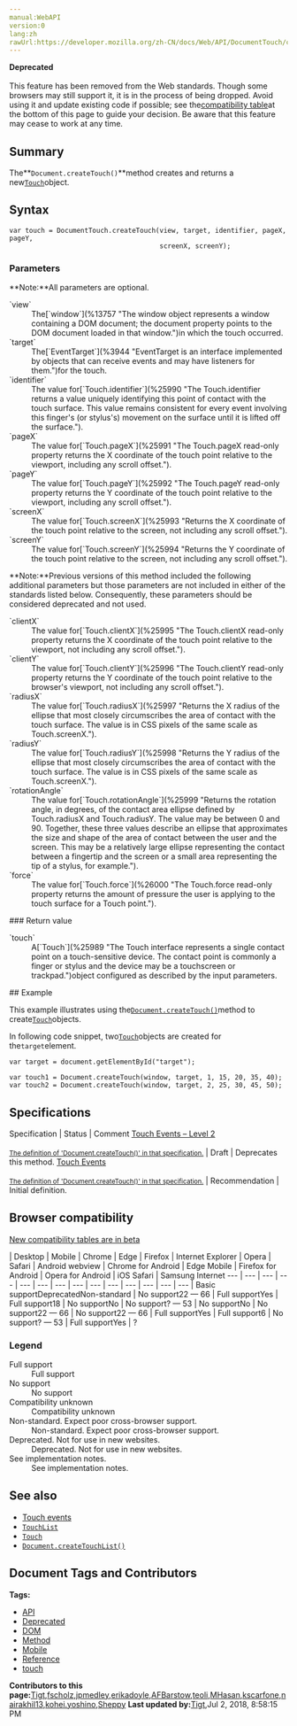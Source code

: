 ```yaml
---
manual:WebAPI
version:0
lang:zh
rawUrl:https://developer.mozilla.org/zh-CN/docs/Web/API/DocumentTouch/createTouch
---
```






**Deprecated**<br></br>This feature has been removed from the Web standards. Though some browsers may still support it, it is in the process of being dropped. Avoid using it and update existing code if possible; see the[compatibility table](%26346 "")at the bottom of this page to guide your decision. Be aware that this feature may cease to work at any time.



## Summary<a name="Summary"></a>


The**`Document.createTouch()`**method creates and returns a new[`Touch`](%25989 "The Touch interface represents a single contact point on a touch-sensitive device. The contact point is commonly a finger or stylus and the device may be a touchscreen or trackpad.")object.


## Syntax<a name="Syntax"></a>

```
var touch = DocumentTouch.createTouch(view, target, identifier, pageX, pageY,
                                      screenX, screenY);
```

### Parameters<a name="Parameters"></a>
**Note:**All parameters are optional.
<dl><dt id=''>`view`</dt><dd>The[`window`](%13757 "The window object represents a window containing a DOM document; the document property points to the DOM document loaded in that window.")in which the touch occurred.</dd><dt id=''>`target`</dt><dd>The[`EventTarget`](%3944 "EventTarget is an interface implemented by objects that can receive events and may have listeners for them.")for the touch.</dd><dt id=''>`identifier`</dt><dd>The value for[`Touch.identifier`](%25990 "The Touch.identifier returns a value uniquely identifying this point of contact with the touch surface. This value remains consistent for every event involving this finger's (or stylus's) movement on the surface until it is lifted off the surface.").</dd><dt id=''>`pageX`</dt><dd>The value for[`Touch.pageX`](%25991 "The Touch.pageX read-only property returns the X coordinate of the touch point relative to the viewport, including any scroll offset.").</dd><dt id=''>`pageY`</dt><dd>The value for[`Touch.pageY`](%25992 "The Touch.pageY read-only property returns the Y coordinate of the touch point relative to the viewport, including any scroll offset.").</dd><dt id=''>`screenX`</dt><dd>The value for[`Touch.screenX`](%25993 "Returns the X coordinate of the touch point relative to the screen, not including any scroll offset.").</dd><dt id=''>`screenY`</dt><dd>The value for[`Touch.screenY`](%25994 "Returns the Y coordinate of the touch point relative to the screen, not including any scroll offset.").</dd></dl>**Note:**Previous versions of this method included the following additional parameters but those parameters are not included in either of the standards listed below. Consequently, these parameters should be considered deprecated and not used.
<dl><dt id=''>`clientX`</dt><dd>The value for[`Touch.clientX`](%25995 "The Touch.clientX read-only property returns the X coordinate of the touch point relative to the viewport, not including any scroll offset.").</dd><dt id=''>`clientY`</dt><dd>The value for[`Touch.clientY`](%25996 "The Touch.clientY read-only property returns the Y coordinate of the touch point relative to the browser's viewport, not including any scroll offset.").</dd><dt id=''>`radiusX`</dt><dd>The value for[`Touch.radiusX`](%25997 "Returns the X radius of the ellipse that most closely circumscribes the area of contact with the touch surface. The value is in CSS pixels of the same scale as Touch.screenX.").</dd><dt id=''>`radiusY`</dt><dd>The value for[`Touch.radiusY`](%25998 "Returns the Y radius of the ellipse that most closely circumscribes the area of contact with the touch surface. The value is in CSS pixels of the same scale as Touch.screenX.").</dd><dt id=''>`rotationAngle`</dt><dd>The value for[`Touch.rotationAngle`](%25999 "Returns the rotation angle, in degrees, of the contact area ellipse defined by Touch.radiusX and Touch.radiusY. The value may be between 0 and 90. Together, these three values describe an ellipse that approximates the size and shape of the area of contact between the user and the screen. This may be a relatively large ellipse representing the contact between a fingertip and the screen or a small area representing the tip of a stylus, for example.").</dd><dt id=''>`force`</dt><dd>The value for[`Touch.force`](%26000 "The Touch.force read-only property returns the amount of pressure the user is applying to the touch surface for a Touch point.").</dd></dl>
### Return value<a name="Return_value"></a>
<dl><dt id=''>`touch`</dt><dd>A[`Touch`](%25989 "The Touch interface represents a single contact point on a touch-sensitive device. The contact point is commonly a finger or stylus and the device may be a touchscreen or trackpad.")object configured as described by the input parameters.</dd></dl>
## Example<a name="Example"></a>


This example illustrates using the[`Document.createTouch()`](%25987 "This method creates and returns a new Touch object.")method to create[`Touch`](%25989 "The Touch interface represents a single contact point on a touch-sensitive device. The contact point is commonly a finger or stylus and the device may be a touchscreen or trackpad.")objects.



In following code snippet, two[`Touch`](%25989 "The Touch interface represents a single contact point on a touch-sensitive device. The contact point is commonly a finger or stylus and the device may be a touchscreen or trackpad.")objects are created for the`target`element.


```
var target = document.getElementById("target");

var touch1 = Document.createTouch(window, target, 1, 15, 20, 35, 40);
var touch2 = Document.createTouch(window, target, 2, 25, 30, 45, 50);
```

## Specifications<a name="Specifications"></a>

Specification | Status | Comment 
[Touch Events – Level 2<br></br><small>The definition of &#39;Document.createTouch()&#39; in that specification.</small>](%26001 "") | Draft | Deprecates this method. 
[Touch Events<br></br><small>The definition of &#39;Document.createTouch()&#39; in that specification.</small>](%26002 "") | Recommendation | Initial definition. 


## Browser compatibility<a name="Browser_compatibility"></a>
[New compatibility tables are in beta<i></i>](%3360 "")

 | <abbr>Desktop<i></i></abbr> | <abbr>Mobile<i></i></abbr> 
 | <abbr>Chrome<i></i></abbr> | <abbr>Edge<i></i></abbr> | <abbr>Firefox<i></i></abbr> | <abbr>Internet Explorer<i></i></abbr> | <abbr>Opera<i></i></abbr> | <abbr>Safari<i></i></abbr> | <abbr>Android webview<i></i></abbr> | <abbr>Chrome for Android<i></i></abbr> | <abbr>Edge Mobile<i></i></abbr> | <abbr>Firefox for Android<i></i></abbr> | <abbr>Opera for Android<i></i></abbr> | <abbr>iOS Safari<i></i></abbr> | <abbr>Samsung Internet<i></i></abbr> 
 ---  |  ---  |  ---  |  ---  |  ---  |  ---  |  ---  |  ---  |  ---  |  ---  |  ---  |  ---  |  ---  |  ---  | 
Basic support<abbr>Deprecated<i></i></abbr><abbr>Non-standard<i></i></abbr> | <abbr>No support</abbr>22 — 66 | <abbr>Full support</abbr>Yes | <abbr>Full support</abbr>18 | <abbr>No support</abbr>No | <abbr>No support</abbr>? — 53 | <abbr>No support</abbr>No | <abbr>No support</abbr>22 — 66 | <abbr>No support</abbr>22 — 66 | <abbr>Full support</abbr>Yes | <abbr>Full support</abbr>6 | <abbr>No support</abbr>? — 53 | <abbr>Full support</abbr>Yes | <abbr>?</abbr> 


### Legend<a name="Legend"></a>
<dl><dt id=''><abbr>Full support</abbr></dt><dd>Full support</dd><dt id=''><abbr>No support</abbr></dt><dd>No support</dd><dt id=''><abbr>Compatibility unknown</abbr></dt><dd>Compatibility unknown</dd><dt id=''><abbr>Non-standard. Expect poor cross-browser support.<i></i></abbr></dt><dd>Non-standard. Expect poor cross-browser support.</dd><dt id=''><abbr>Deprecated. Not for use in new websites.<i></i></abbr></dt><dd>Deprecated. Not for use in new websites.</dd><dt id=''><abbr>See implementation notes.<i></i></abbr></dt><dd>See implementation notes.</dd></dl>

## See also<a name="See_also"></a>

* [Touch events](%9677 "")
* [`TouchList`](%26003 "The TouchList interface represents a list of contact points with a touch surface; for example, if the user has three fingers on the touch surface (such as a screen or trackpad), the corresponding TouchList object would have one Touch object for each finger, for a total of three entries.")
* [`Touch`](%25989 "The Touch interface represents a single contact point on a touch-sensitive device. The contact point is commonly a finger or stylus and the device may be a touchscreen or trackpad.")
* [`Document.createTouchList()`](%26004 "This method creates and returns a new TouchList object.")



## Document Tags and Contributors
**Tags:**
* [API](%22815 "")
* [Deprecated](%26347 "")
* [DOM](%22837 "")
* [Method](%22861 "")
* [Mobile](%26348 "")
* [Reference](%22199 "")
* [touch](%26349 "")

**Contributors to this page:**[Tigt](%25876 ""),[fscholz](%22202 ""),[jpmedley](%22826 ""),[erikadoyle](%22912 ""),[AFBarstow](%26350 ""),[teoli](%22366 ""),[MHasan](%25811 ""),[kscarfone](%22505 ""),[nairakhil13](%26351 ""),[kohei.yoshino](%26352 ""),[Sheppy](%22371 "")
**Last updated by:**[Tigt](%25876 ""),<time>Jul 2, 2018, 8:58:15 PM</time>


